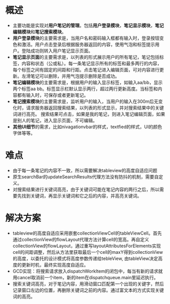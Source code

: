 # 概述

- 主要功能是实现对**用户笔记的管理**。包括**用户登录模块**，**笔记显示模块**，**笔记编辑模块**和**笔记搜索模块**。
- **用户登录模块**的主要需求是，当用户名和密码输入框都有输入时，登录按钮变色和激活。用户点击登录后根据服务器返回的内容，使用气泡和标签提示用户。登陆成功则转入用户笔记显示页面。
- **笔记显示页面**的主要需求是，以列表的形式展示用户的所有笔记，笔记包括标签，内容和状态（公或私）。每一条笔记显示所有的标签和最多两行的内容，每个标签之间有固定的间距和行距。点击笔记进入编辑页面，可对内容进行更新。左滑笔记可以删除，并用气泡提示删除是否成功。
- **笔记编辑模块**的主要需求是，根据用户的输入显示标签，如输入aa/bb，显示两个标签aa bb。标签显示栏默认显示两行，超过两行更新高度。当标签和内容都有输入时，可保存或者更新笔记。
- **笔记搜索模块**的主要需求是，监听用户的输入，当用户的输入在300m后无变化时，请求服务器返回搜索结果，以列表的形式显示，并对搜索结果中的关键词进行高亮。 搜索结果可点击，如果是我的笔记，则进入笔记编辑页面，如果是别人的笔记，进入显示页面，不可编辑。
- **其他UI细节**的需求，比如nivagationvbar的样式，textfied的样式，UI的颜色字体等等。

# 难点

- 由于每一条笔记的内容不一致，所以需要解决tableview的高度自适应问题
- 原生searchBar的updateSearchResults代理方法没有防抖的机制，需要自定义。
- 对搜索结果进行关键词高亮，由于关键词可能在笔记内容的两行之后，所以需要先找到关键词，再显示关键词和它之后的内容，并高亮关键词。

# 解决方案

- tableview的高度自适应采用嵌套collectionViewCell的tableViewCell。首先通过collectionView的flowLayout代理方法计算cell的宽高。再自定义collectionView的flowLayout，通过重写layoutAttributesForElements实现cell的间距调整，然后从方法里获取最后一个cell的maxY得到collectionView的高度，以委托的设计模式将高度参数传递给tebleView, 由tableView决定高度的更新时机，最终实现高度自适应。
- GCD实现：将搜索请求放入dispatchWorkItem的闭包中，每当有新的请求就用cancel取消前一个item，新的item在dispatchqueue.main里延迟执行。
- 搜索关键词高亮，对于笔记内容，用滑动窗口匹配第一个出现的关键字，然后记录窗口左边的位置，再删除关键词之前的内容。通过富文本的方式实现关键词的高亮。
